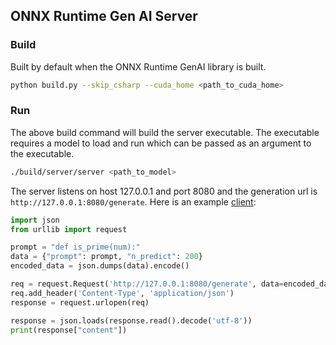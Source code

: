 ## ONNX Runtime Gen AI Server

### Build

Built by default when the ONNX Runtime GenAI library is built.

```bash
python build.py --skip_csharp --cuda_home <path_to_cuda_home>
```

### Run

The above build command will build the server executable. The executable requires a model to load and run which can be passed as an argument to the executable.

```bash
./build/server/server <path_to_model>
```

The server listens on host 127.0.0.1 and port 8080 and the generation url is `http://127.0.0.1:8080/generate`. Here is an example [client](client/python/client.py):

```py
import json
from urllib import request

prompt = "def is_prime(num):"
data = {"prompt": prompt, "n_predict": 200}
encoded_data = json.dumps(data).encode()

req = request.Request('http://127.0.0.1:8080/generate', data=encoded_data)
req.add_header('Content-Type', 'application/json')
response = request.urlopen(req)

response = json.loads(response.read().decode('utf-8'))
print(response["content"])

```
